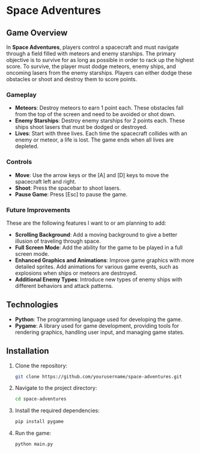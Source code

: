 # Space Adventures

## Game Overview

In **Space Adventures**, players control a spacecraft and must navigate through a field filled with meteors and enemy starships. The primary objective is to survive for as long as possible in order to rack up the highest score. To survive, the player must dodge meteors, enemy ships, and oncoming lasers from the enemy starships. Players can either dodge these obstacles or shoot and destroy them to score points.

### Gameplay

- **Meteors**: Destroy meteors to earn 1 point each. These obstacles fall from the top of the screen and need to be avoided or shot down.
- **Enemy Starships**: Destroy enemy starships for 2 points each. These ships shoot lasers that must be dodged or destroyed.
- **Lives**: Start with three lives. Each time the spacecraft collides with an enemy or meteor, a life is lost. The game ends when all lives are depleted.

### Controls

- **Move**: Use the arrow keys or the [A] and [D] keys to move the spacecraft left and right.
- **Shoot**: Press the spacebar to shoot lasers.
- **Pause Game**: Press [Esc] to pause the game.

### Future Improvements

These are the following features I want to or am planning to add:

- **Scrolling Background**: Add a moving background to give a better illusion of traveling through space.
- **Full Screen Mode**: Add the ability for the game to be played in a full screen mode.
- **Enhanced Graphics and Animations**: Improve game graphics with more detailed sprites. Add animations for various game events, such as explosions when ships or meteors are destroyed.
- **Additional Enemy Types**: Introduce new types of enemy ships with different behaviors and attack patterns.

## Technologies

- **Python**: The programming language used for developing the game.
- **Pygame**: A library used for game development, providing tools for rendering graphics, handling user input, and managing game states.

## Installation

1. Clone the repository:
    ```bash
    git clone https://github.com/yourusername/space-adventures.git
    ```

2. Navigate to the project directory:
    ```bash
    cd space-adventures
    ```

3. Install the required dependencies:
    ```bash
    pip install pygame
    ```

4. Run the game:
    ```bash
    python main.py
    ```
